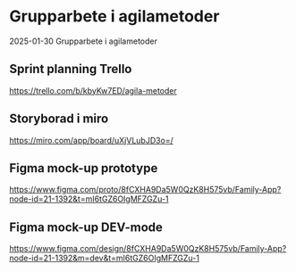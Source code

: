 # Grupparbete i agilametoder

2025-01-30
Grupparbete i agilametoder

## Sprint planning Trello
https://trello.com/b/kbyKw7ED/agila-metoder

## Storyborad i miro 
https://miro.com/app/board/uXjVLubJD3o=/

##  Figma mock-up prototype
https://www.figma.com/proto/8fCXHA9Da5W0QzK8H575vb/Family-App?node-id=21-1392&t=mI6tGZ6OIgMFZGZu-1
##  Figma mock-up DEV-mode
https://www.figma.com/design/8fCXHA9Da5W0QzK8H575vb/Family-App?node-id=21-1392&m=dev&t=mI6tGZ6OIgMFZGZu-1


